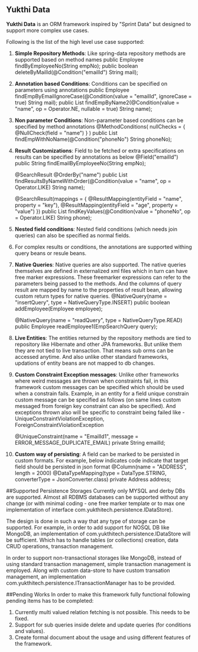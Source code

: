 ## Yukthi Data

**Yukthi Data** is an ORM framework inspired by "Sprint Data" but designed to support more complex use cases.

Following is the list of the high level use case supported:
1. **Simple Repository Methods**: Like spring-data repository methods are supported based on method names
	public Employee findByEmployeeNo(String empNo);
	public boolean deleteByMailId(@Condition("emailId") String mail);
	
2. **Annotation based Conditions**: Conditions can be specified on parameters using annotations
	public Employee findEmpByEmailIgnoreCase(@Condition(value = "emailId", ignoreCase = true) String mail);
	public List<Employee> findEmpByName2(@Condition(value = "name", op = Operator.NE, nullable = true) String name);

3. **Non parameter Conditions**: Non-parameter based conditions can be specified by method annotations
	@MethodConditions(
			nullChecks = {
					@NullCheck(field = "name")
			}
	)
	public List<Employee> findEmpWithNoName(@Condition("phoneNo") String phoneNo);

4. **Result Customizations**: Field to be fetched or extra specifications on results can be specified by annotations as below
	@Field("emailId")
	public String findEmailByEmployeeNo(String empNo);

	@SearchResult
	@OrderBy("name")
	public List<EmpSearchResult> findResultsByNameWithOrder(@Condition(value = "name", op = Operator.LIKE) String name);

	@SearchResult(mappings = {
		@ResultMapping(entityField = "name", property = "key"),
		@ResultMapping(entityField = "age", property = "value")
	})
	public List<KeyValueBean> findKeyValues(@Condition(value = "phoneNo", op = Operator.LIKE) String phone);

5. **Nested field conditions**: Nested field conditions (which needs join queries) can also be specified as normal fields.

6. For complex results or conditions, the annotations are supported withing query beans or resule beans.

7. **Native Queries**: Native queries are also supported. The native queries themselves are defined in externalized xml files which in turn can have free marker expressions. These freemarker expressions can refer to the parameters being passed to the methods. And the columns of query result are mapped by name to the properties of result bean, allowing custom return types for native queries.
	@NativeQuery(name = "insertQuery", type = NativeQueryType.INSERT)
	public boolean addEmployee(Employee employee);

	@NativeQuery(name = "readQuery", type = NativeQueryType.READ)
	public Employee readEmployee1(EmpSearchQuery query);

	
8. **Live Entities**: The entities returned by the repository methods are tied to repository like Hibernate and other JPA frameworks. But unlike them they are not tied to live transaction. That means sub orms can be accessed anytime. And also unlike other standard frameworks, updations of entity beans are not mapped to db changes.

9. **Custom Constraint Exception messages**: Unlike other frameworks where weird messages are thrown when constraints fail, in this framework custom messages can be specified which should be used when a constrain fails. Example, in an entity for a field unique constrain custom message can be specified as follows (on same lines custom messaged from foreign key constraint can also be specified). And exceptions thrown also will be specific to constraint being failed like - UniqueConstraintViolationException, ForeignConstraintViolationException
	
	@UniqueConstraint(name = "EmailId1", message = ERROR_MESSAGE_DUPLICATE_EMAIL)
	private String emailId;

10. **Custom way of persisting**: A field can be marked to be persisted in custom formats. For example, below indicates code indicate that target field should be persisted in json format
		@Column(name = "ADDRESS", length = 2000)
		@DataTypeMapping(type = DataType.STRING, converterType = JsonConverter.class)
		private Address address;
  

##Supported Persistence Storages
Currently only MYSQL and derby DBs are supported. Almost all RDBMS databases can be supported without any change (or with minimal coding - one free marker template or to max one implementation of interface com.yukthitech.persistence.IDataStore).

The design is done in such a way that any type of storage can be supported. For example, in order to add support for NOSQL DB like MongoDB, an implementation of com.yukthitech.persistence.IDataStore will be sufficient. Which has to handle tables (or collections) creation, data CRUD operations, transaction management. 

In order to support non-transactional storages like MongoDB, instead of using standard transaction management, simple transaction management is employed. Along with custom data-store to have custom transation management, an implementation com.yukthitech.persistence.ITransactionManager has to be provided.


##Pending Works
In order to make this framework fully functional following pending items has to be completed:
1. Currently multi valued relation fetching is not possible. This needs to be fixed.
2. Support for sub queries inside delete and update queries (for conditions and values).
3. Create formal document about the usage and using different features of the framework.
  

